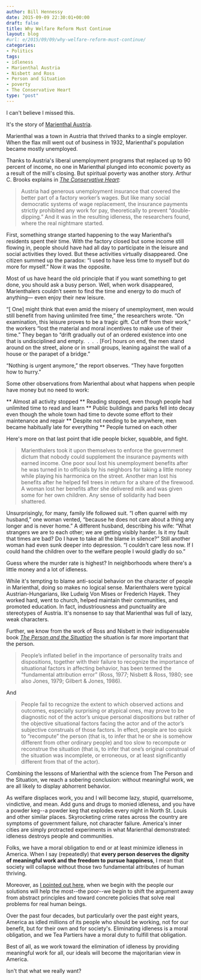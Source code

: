 ```yaml
---
author: Bill Hennessy
date: 2015-09-09 22:30:01+00:00
draft: false
title: Why Welfare Reform Must Continue
layout: blog
#url: e/2015/09/09/why-welfare-reform-must-continue/
categories:
- Politics
tags:
- idleness
- Marienthal Austria
- Nisbett and Ross
- Person and Situation
- poverty
- The Conservative Heart
type: "post"
---
```


I can't believe I missed this.

It's the story of [Marienthal Austria](https://agso.uni-graz.at/marienthal/e/pictures/15_marienthal_study.htm).

Marienthal was a town in Austria that thrived thanks to a single employer. When the flax mill went out of business in 1932, Marienthal's population became mostly unemployed.

Thanks to Austria's liberal unemployment programs that replaced up to 90 percent of income, no one in Marienthal plunged into economic poverty as a result of the mill's closing. But spiritual poverty was another story. Arthur C. Brooks explains in [_The Conservative Heart_](https://amzn.to/1KWYzuR):



> Austria had generous unemployment insurance that covered the better part of a factory worker’s wages. But like many social democratic systems of wage replacement, the insurance payments strictly prohibited any work for pay, theoretically to prevent “double-dipping.” And it was in the resulting idleness, the researchers found, where the real nightmare started.

First, something strange started happening to the way Marienthal’s residents spent their time. With the factory closed but some income still flowing in, people should have had all day to participate in the leisure and social activities they loved. But these activities virtually disappeared. One citizen summed up the paradox: “I used to have less time to myself but do more for myself.” Now it was the opposite.

Most of us have heard the old principle that if you want something to get done, you should ask a busy person. Well, when work disappeared, Marienthalers couldn’t seem to find the time and energy to do much of anything— even enjoy their new leisure.

“[ One] might think that even amid the misery of unemployment, men would still benefit from having unlimited free time,” the researchers wrote. “On examination, this leisure proves to be a tragic gift. Cut off from their work,” the workers “lost the material and moral incentives to make use of their time.” They began to “drift gradually out of an ordered existence into one that is undisciplined and empty.  .  .  . [For] hours on end, the men stand around on the street, alone or in small groups, leaning against the wall of a house or the parapet of a bridge.”

“Nothing is urgent anymore,” the report observes. “They have forgotten how to hurry.”



Some other observations from Marienthal about what happens when people have money but no need to work:




** Almost all activity stopped
** Reading stopped, even though people had unlimited time to read and learn
** Public buildings and parks fell into decay even though the whole town had time to devote some effort to their maintenance and repair
** Despite not needing to be anywhere, men became habitually late for everything
** People turned on each other


Here's more on that last point that idle people bicker, squabble, and fight.



> Marienthalers took it upon themselves to enforce the government dictum that nobody could supplement the insurance payments with earned income. One poor soul lost his unemployment benefits after he was turned in to officials by his neighbors for taking a little money while playing his harmonica on the street. Another man lost his benefits after he helped fell trees in return for a share of the firewood. A woman lost her benefits after she delivered milk and was given some for her own children. Any sense of solidarity had been shattered.

Unsurprisingly, for many, family life followed suit. “I often quarrel with my husband,” one woman vented, “because he does not care about a thing any longer and is never home.” A different husband, describing his wife: “What strangers we are to each other; we are getting visibly harder. Is it my fault that times are bad? Do I have to take all the blame in silence?” Still another woman had even sunk deeper into depression. “I couldn’t care less now. If I could hand the children over to the welfare people I would gladly do so.”



Guess where the murder rate is highest? In neighborhoods where there's a little money and a lot of idleness.

While it's tempting to blame anti-social behavior on the character of people in Marienthal, doing so makes no logical sense. Marienthalers were typical Austrian-Hungarians, like Ludwig Von Mises or Frederich Hayek. They worked hard, went to church, helped maintain their communities, and promoted education. In fact, industriousness and punctuality are stereotypes of Austria. It's nonsense to say that Marienthal was full of lazy, weak characters.

Further, we know from the work of Ross and Nisbett in their indispensable book [_The Person and the Situation_](https://amzn.to/1PXF0Cc) the situation is far more important that the person.



> People’s inflated belief in the importance of personality traits and dispositions, together with their failure to recognize the importance of situational factors in affecting behavior, has been termed the “fundamental attribution error” (Ross, 1977; Nisbett & Ross, 1980; see also Jones, 1979; Gilbert & Jones, 1986).



And



> People fail to recognize the extent to which observed actions and outcomes, especially surprising or atypical ones, may prove to be diagnostic not of the actor’s unique personal dispositions but rather of the objective situational factors facing the actor and of the actor’s subjective construals of those factors. In effect, people are too quick to “recompute” the person (that is, to infer that he or she is somehow different from other ordinary people) and too slow to recompute or reconstrue the situation (that is, to infer that one’s original construal of the situation was incomplete, or erroneous, or at least significantly different from that of the actor).



Combining the lessons of Marienthal with the science from The Person and the Situation, we reach a sobering conclusion: without meaningful work, we are all likely to display abhorrent behavior.

As welfare displaces work, you and I will become lazy, stupid, quarrelsome, vindictive, and mean. Add guns and drugs to monied idleness, and you have a powder keg--a powder keg that explodes every night in North St. Louis and other similar places. Skyrocketing crime rates across the country are symptoms of government failure, not character failure. America's inner cities are simply protracted experiments in what Marienthal demonstrated: idleness destroys people and communities.

Folks, we have a moral obligation to end or at least minimize idleness in America. When I say (repeatedly) that **every person deserves the dignity of meaningful work and the freedom to pursue happiness**, I mean that society will collapse without those two fundamental attributes of human thriving.

Moreover, as [I pointed out here](https://hennessysview.com/?p=16823), when we begin with the people our solutions will help the most--the poor--we begin to shift the argument away from abstract principles and toward concrete policies that solve real problems for real human beings.

Over the past four decades, but particularly over the past eight years, America as idled millions of its people who should be working, not for our benefit, but for their own and for society's. Eliminating idleness is a moral obligation, and we Tea Partiers have a moral duty to fulfill that obligation.

Best of all, as we work toward the elimination of idleness by providing meaningful work for all, our ideals will become the majoritarian view in America.

Isn't that what we really want?




